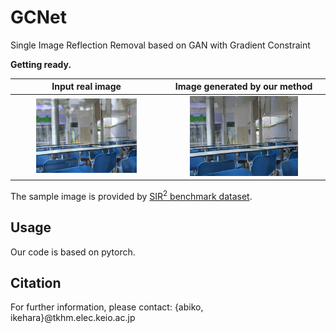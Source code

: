 # GCNet

Single Image Reflection Removal based on GAN with Gradient Constraint

**Getting ready.**

|Input real image|Image generated by our method|
|:--:|:--:|
|<img src="images/input.png" width=70%>|<img src="images/output.png" width=70%>|

The sample image is provided by [SIR<sup>2</sup> benchmark dataset](https://sir2data.github.io/).

## Usage
Our code is based on pytorch.

## Citation

For further information, please contact: {abiko, ikehara}@tkhm.elec.keio.ac.jp
